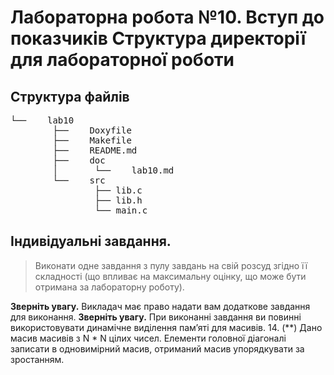 # Лабораторна робота №10. Вступ до показчиків Структура директорії для лабораторної роботи

## Структура файлiв
<pre>
└──    lab10
        ├──    Doxyfile
        ├──    Makefile
        ├──    README.md
        ├──    doc
        │       └──    lab10.md
        └──    src
                ├── lib.c
                ├── lib.h
                └── main.c
</pre>

## Індивідуальні  завдання.
> Виконати одне завдання з пулу завдань на свій розсуд згідно її складності (що впливає на максимальну  оцінку,  що  може  бути отримана за лабораторну роботу).

**Зверніть  увагу.**  Викладач має право надати вам додаткове завдання для виконання.
**Зверніть увагу.**  При  виконанні  завдання  ви  повинні  використовувати  динамічне  виділення пам’яті  для  масивів.
14.    (**)  Дано  масив  масивів  з  N   *  N   цілих  чисел.   Елементи  головної  діагоналі  записати  в одновимірний масив, отриманий масив упорядкувати за  зростанням.